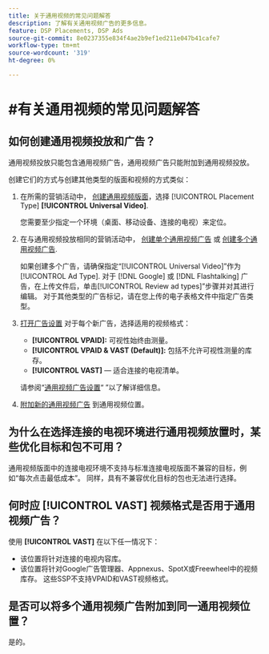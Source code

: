 ```yaml
---
title: 关于通用视频的常见问题解答
description: 了解有关通用视频广告的更多信息。
feature: DSP Placements, DSP Ads
source-git-commit: 8e0237355e834f4ae2b9ef1ed211e047b41cafe7
workflow-type: tm+mt
source-wordcount: '319'
ht-degree: 0%

---
```


# #有关通用视频的常见问题解答

## 如何创建通用视频投放和广告？

通用视频投放只能包含通用视频广告，通用视频广告只能附加到通用视频投放。

创建它们的方式与创建其他类型的版面和视频的方式类似：

1. 在所需的营销活动中， [创建通用视频版面](/help/dsp/campaign-management/placements/placement-create.md)，选择 [!UICONTROL Placement Type] **[!UICONTROL Universal Video]**.

   您需要至少指定一个环境（桌面、移动设备、连接的电视）来定位。

1. 在与通用视频投放相同的营销活动中， [创建单个通用视频广告](/help/dsp/campaign-management/ads/ad-create.md) 或 [创建多个通用视频广告](/help/dsp/campaign-management/ads/ad-create-multiple.md).

   如果创建多个广告，请确保指定“[!UICONTROL Universal Video]”作为 [!UICONTROL Ad Type]. 对于 [!DNL Google] 或 [!DNL Flashtalking] 广告，在上传文件后，单击[!UICONTROL Review ad types]”步骤并对其进行编辑。 对于其他类型的广告标记，请在您上传的电子表格文件中指定广告类型。

1. [打开广告设置](/help/dsp/campaign-management/ads/ad-edit.md) 对于每个新广告，选择适用的视频格式：

   * **[!UICONTROL VPAID]:** 可视性始终由测量。
   * **[!UICONTROL VPAID & VAST (Default)]:** 包括不允许可视性测量的库存。
   * **[!UICONTROL VAST]**  — 适合连接的电视清单。

   请参阅“[通用视频广告设置](/help/dsp/campaign-management/ads/ad-settings-universal-video.md)“ ”以了解详细信息。

1. [附加新的通用视频广告](/help/dsp/campaign-management/ads/ad-attach-to-placement.md) 到通用视频位置。

## 为什么在选择连接的电视环境进行通用视频放置时，某些优化目标和包不可用？

通用视频版面中的连接电视环境不支持与标准连接电视版面不兼容的目标，例如“每次点击最低成本”。 同样，具有不兼容优化目标的包也无法进行选择。

## 何时应 **[!UICONTROL VAST]** 视频格式是否用于通用视频广告？

使用 **[!UICONTROL VAST]** 在以下任一情况下：

* 该位置将针对连接的电视内容库。
* 该位置将针对Google广告管理器、Appnexus、SpotX或Freewheel中的视频库存。 这些SSP不支持VPAID和VAST视频格式。

## 是否可以将多个通用视频广告附加到同一通用视频位置？

是的。
